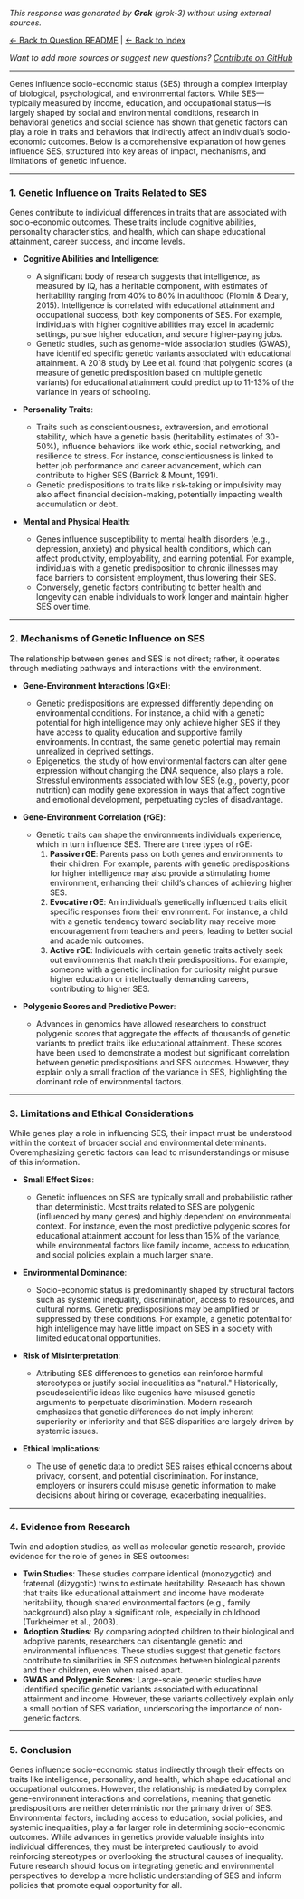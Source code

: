 <!-- 
Generated by: grok
Model: grok-3
Prompt type: default
Generated at: 2025-06-08T20:41:46.251288
-->

*This response was generated by **Grok** (grok-3) without using external sources.*

[← Back to Question README](README.md) | [← Back to Index](../README.md)

*Want to add more sources or suggest new questions? [Contribute on GitHub](https://github.com/justinwest/SuggestedSources)*

---

Genes influence socio-economic status (SES) through a complex interplay of biological, psychological, and environmental factors. While SES—typically measured by income, education, and occupational status—is largely shaped by social and environmental conditions, research in behavioral genetics and social science has shown that genetic factors can play a role in traits and behaviors that indirectly affect an individual’s socio-economic outcomes. Below is a comprehensive explanation of how genes influence SES, structured into key areas of impact, mechanisms, and limitations of genetic influence.

---

### 1. **Genetic Influence on Traits Related to SES**
Genes contribute to individual differences in traits that are associated with socio-economic outcomes. These traits include cognitive abilities, personality characteristics, and health, which can shape educational attainment, career success, and income levels.

- **Cognitive Abilities and Intelligence**: 
  - A significant body of research suggests that intelligence, as measured by IQ, has a heritable component, with estimates of heritability ranging from 40% to 80% in adulthood (Plomin & Deary, 2015). Intelligence is correlated with educational attainment and occupational success, both key components of SES. For example, individuals with higher cognitive abilities may excel in academic settings, pursue higher education, and secure higher-paying jobs.
  - Genetic studies, such as genome-wide association studies (GWAS), have identified specific genetic variants associated with educational attainment. A 2018 study by Lee et al. found that polygenic scores (a measure of genetic predisposition based on multiple genetic variants) for educational attainment could predict up to 11-13% of the variance in years of schooling.

- **Personality Traits**:
  - Traits such as conscientiousness, extraversion, and emotional stability, which have a genetic basis (heritability estimates of 30-50%), influence behaviors like work ethic, social networking, and resilience to stress. For instance, conscientiousness is linked to better job performance and career advancement, which can contribute to higher SES (Barrick & Mount, 1991).
  - Genetic predispositions to traits like risk-taking or impulsivity may also affect financial decision-making, potentially impacting wealth accumulation or debt.

- **Mental and Physical Health**:
  - Genes influence susceptibility to mental health disorders (e.g., depression, anxiety) and physical health conditions, which can affect productivity, employability, and earning potential. For example, individuals with a genetic predisposition to chronic illnesses may face barriers to consistent employment, thus lowering their SES.
  - Conversely, genetic factors contributing to better health and longevity can enable individuals to work longer and maintain higher SES over time.

---

### 2. **Mechanisms of Genetic Influence on SES**
The relationship between genes and SES is not direct; rather, it operates through mediating pathways and interactions with the environment.

- **Gene-Environment Interactions (G×E)**:
  - Genetic predispositions are expressed differently depending on environmental conditions. For instance, a child with a genetic potential for high intelligence may only achieve higher SES if they have access to quality education and supportive family environments. In contrast, the same genetic potential may remain unrealized in deprived settings.
  - Epigenetics, the study of how environmental factors can alter gene expression without changing the DNA sequence, also plays a role. Stressful environments associated with low SES (e.g., poverty, poor nutrition) can modify gene expression in ways that affect cognitive and emotional development, perpetuating cycles of disadvantage.

- **Gene-Environment Correlation (rGE)**:
  - Genetic traits can shape the environments individuals experience, which in turn influence SES. There are three types of rGE:
    1. **Passive rGE**: Parents pass on both genes and environments to their children. For example, parents with genetic predispositions for higher intelligence may also provide a stimulating home environment, enhancing their child’s chances of achieving higher SES.
    2. **Evocative rGE**: An individual’s genetically influenced traits elicit specific responses from their environment. For instance, a child with a genetic tendency toward sociability may receive more encouragement from teachers and peers, leading to better social and academic outcomes.
    3. **Active rGE**: Individuals with certain genetic traits actively seek out environments that match their predispositions. For example, someone with a genetic inclination for curiosity might pursue higher education or intellectually demanding careers, contributing to higher SES.

- **Polygenic Scores and Predictive Power**:
  - Advances in genomics have allowed researchers to construct polygenic scores that aggregate the effects of thousands of genetic variants to predict traits like educational attainment. These scores have been used to demonstrate a modest but significant correlation between genetic predispositions and SES outcomes. However, they explain only a small fraction of the variance in SES, highlighting the dominant role of environmental factors.

---

### 3. **Limitations and Ethical Considerations**
While genes play a role in influencing SES, their impact must be understood within the context of broader social and environmental determinants. Overemphasizing genetic factors can lead to misunderstandings or misuse of this information.

- **Small Effect Sizes**:
  - Genetic influences on SES are typically small and probabilistic rather than deterministic. Most traits related to SES are polygenic (influenced by many genes) and highly dependent on environmental context. For instance, even the most predictive polygenic scores for educational attainment account for less than 15% of the variance, while environmental factors like family income, access to education, and social policies explain a much larger share.

- **Environmental Dominance**:
  - Socio-economic status is predominantly shaped by structural factors such as systemic inequality, discrimination, access to resources, and cultural norms. Genetic predispositions may be amplified or suppressed by these conditions. For example, a genetic potential for high intelligence may have little impact on SES in a society with limited educational opportunities.

- **Risk of Misinterpretation**:
  - Attributing SES differences to genetics can reinforce harmful stereotypes or justify social inequalities as "natural." Historically, pseudoscientific ideas like eugenics have misused genetic arguments to perpetuate discrimination. Modern research emphasizes that genetic differences do not imply inherent superiority or inferiority and that SES disparities are largely driven by systemic issues.

- **Ethical Implications**:
  - The use of genetic data to predict SES raises ethical concerns about privacy, consent, and potential discrimination. For instance, employers or insurers could misuse genetic information to make decisions about hiring or coverage, exacerbating inequalities.

---

### 4. **Evidence from Research**
Twin and adoption studies, as well as molecular genetic research, provide evidence for the role of genes in SES outcomes:
- **Twin Studies**: These studies compare identical (monozygotic) and fraternal (dizygotic) twins to estimate heritability. Research has shown that traits like educational attainment and income have moderate heritability, though shared environmental factors (e.g., family background) also play a significant role, especially in childhood (Turkheimer et al., 2003).
- **Adoption Studies**: By comparing adopted children to their biological and adoptive parents, researchers can disentangle genetic and environmental influences. These studies suggest that genetic factors contribute to similarities in SES outcomes between biological parents and their children, even when raised apart.
- **GWAS and Polygenic Scores**: Large-scale genetic studies have identified specific genetic variants associated with educational attainment and income. However, these variants collectively explain only a small portion of SES variation, underscoring the importance of non-genetic factors.

---

### 5. **Conclusion**
Genes influence socio-economic status indirectly through their effects on traits like intelligence, personality, and health, which shape educational and occupational outcomes. However, the relationship is mediated by complex gene-environment interactions and correlations, meaning that genetic predispositions are neither deterministic nor the primary driver of SES. Environmental factors, including access to education, social policies, and systemic inequalities, play a far larger role in determining socio-economic outcomes. While advances in genetics provide valuable insights into individual differences, they must be interpreted cautiously to avoid reinforcing stereotypes or overlooking the structural causes of inequality. Future research should focus on integrating genetic and environmental perspectives to develop a more holistic understanding of SES and inform policies that promote equal opportunity for all.